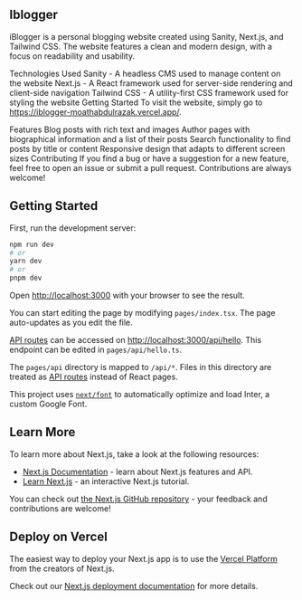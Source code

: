 ## Iblogger

iBlogger is a personal blogging website created using Sanity, Next.js, and Tailwind CSS. The website features a clean and modern design, with a focus on readability and usability.

Technologies Used
Sanity - A headless CMS used to manage content on the website
Next.js - A React framework used for server-side rendering and client-side navigation
Tailwind CSS - A utility-first CSS framework used for styling the website
Getting Started
To visit the website, simply go to https://iblogger-moathabdulrazak.vercel.app/.

Features
Blog posts with rich text and images
Author pages with biographical information and a list of their posts
Search functionality to find posts by title or content
Responsive design that adapts to different screen sizes
Contributing
If you find a bug or have a suggestion for a new feature, feel free to open an issue or submit a pull request. Contributions are always welcome!

## Getting Started

First, run the development server:

```bash
npm run dev
# or
yarn dev
# or
pnpm dev
```

Open [http://localhost:3000](http://localhost:3000) with your browser to see the result.

You can start editing the page by modifying `pages/index.tsx`. The page auto-updates as you edit the file.

[API routes](https://nextjs.org/docs/api-routes/introduction) can be accessed on [http://localhost:3000/api/hello](http://localhost:3000/api/hello). This endpoint can be edited in `pages/api/hello.ts`.

The `pages/api` directory is mapped to `/api/*`. Files in this directory are treated as [API routes](https://nextjs.org/docs/api-routes/introduction) instead of React pages.

This project uses [`next/font`](https://nextjs.org/docs/basic-features/font-optimization) to automatically optimize and load Inter, a custom Google Font.

## Learn More

To learn more about Next.js, take a look at the following resources:

- [Next.js Documentation](https://nextjs.org/docs) - learn about Next.js features and API.
- [Learn Next.js](https://nextjs.org/learn) - an interactive Next.js tutorial.

You can check out [the Next.js GitHub repository](https://github.com/vercel/next.js/) - your feedback and contributions are welcome!

## Deploy on Vercel

The easiest way to deploy your Next.js app is to use the [Vercel Platform](https://vercel.com/new?utm_medium=default-template&filter=next.js&utm_source=create-next-app&utm_campaign=create-next-app-readme) from the creators of Next.js.

Check out our [Next.js deployment documentation](https://nextjs.org/docs/deployment) for more details.
